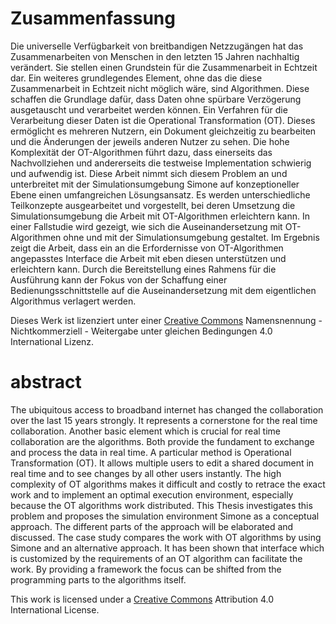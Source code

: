 # Zusammenfassung 
Die universelle Verfügbarkeit von breitbandigen Netzzugängen hat das Zusammenarbeiten von Menschen in den letzten 15 Jahren nachhaltig verändert. Sie stellen einen Grundstein für die Zusammenarbeit in Echtzeit dar. Ein weiteres grundlegendes Element, ohne das die diese Zusammenarbeit in Echtzeit nicht möglich wäre, sind Algorithmen. Diese schaffen die Grundlage dafür, dass Daten ohne spürbare Verzögerung ausgetauscht und verarbeitet werden können. Ein Verfahren für die Verarbeitung dieser Daten ist die Operational Transformation (OT). Dieses ermöglicht es mehreren Nutzern, ein Dokument gleichzeitig zu bearbeiten und die Änderungen der jeweils anderen Nutzer zu sehen. Die hohe Komplexität der OT-Algorithmen führt dazu, dass einerseits das Nachvollziehen und andererseits die testweise Implementation schwierig und aufwendig ist. 
Diese Arbeit nimmt sich diesem Problem an und unterbreitet mit der Simulationsumgebung Simone auf konzeptioneller Ebene einen umfangreichen Lösungsansatz. Es werden unterschiedliche Teilkonzepte ausgearbeitet und vorgestellt, bei deren Umsetzung die Simulationsumgebung die Arbeit mit OT-Algorithmen erleichtern kann. In einer Fallstudie wird gezeigt, wie sich die Auseinandersetzung mit OT-Algorithmen ohne und mit der Simulationsumgebung gestaltet. 
Im Ergebnis zeigt die Arbeit, dass ein an die Erfordernisse von OT-Algorithmen angepasstes Interface die Arbeit mit eben diesen unterstützen und erleichtern kann. Durch die Bereitstellung eines Rahmens für die Ausführung kann der Fokus von der Schaffung einer Bedienungsschnittstelle auf die Auseinandersetzung mit dem eigentlichen Algorithmus verlagert werden. 

Dieses Werk ist lizenziert unter einer [Creative Commons](http://creativecommons.org/licenses/by-nc-sa/4.0/) Namensnennung - Nichtkommerziell - Weitergabe unter gleichen Bedingungen 4.0 International Lizenz.


# abstract
The ubiquitous access to broadband internet has changed the collaboration over the last 15 years strongly. It represents a cornerstone for the real time collaboration. Another basic element which is crucial for real time collaboration are the algorithms. Both provide the fundament to exchange and process the data in real time. A particular method is Operational Transformation (OT). It allows multiple users to edit a shared document in real time and to see changes by all other users instantly. The high complexity of OT algorithms makes it difficult and costly to retrace the exact work and to implement an optimal execution environment, especially because the OT algorithms work distributed. 
This Thesis investigates this problem and proposes the simulation environment Simone as a conceptual approach. The different parts of the approach will be elaborated and discussed. The case study compares the work with OT algorithms by using Simone and an alternative approach. 
It has been shown that interface which is customized by the requirements of an OT algorithm can facilitate the work. By providing a framework the focus can be shifted from the programming parts to the algorithms itself. 

This work is licensed under a [Creative Commons](http://creativecommons.org/licenses/by-nc-sa/4.0/) Attribution 4.0 International License.
